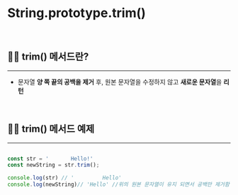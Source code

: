 # String.prototype.trim()

<br />

## 🧑‍🚀 trim() 메서드란?

<hr />

- 문자열 **양 쪽 끝의 공백을 제거** 후, 원본 문자열을 수정하지 않고 **새로운 문자열**을 **리턴**

<Br />

## 🧑‍🚀 trim() 메서드 예제

<hr />

```js

const str = '       Hello!'
const newString = str.trim();

console.log(str) // '         Hello'
console.log(newString)// 'Hello' //위의 원본 문자열이 유지 되면서 공백만 제거함


```